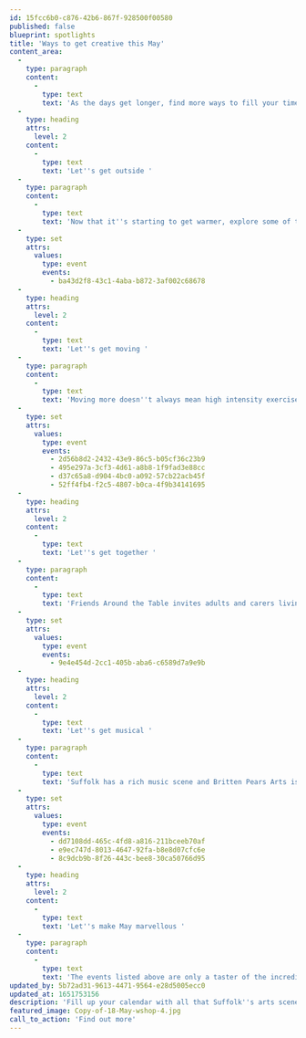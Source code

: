```yaml
---
id: 15fcc6b0-c876-42b6-867f-928500f00580
published: false
blueprint: spotlights
title: 'Ways to get creative this May'
content_area:
  -
    type: paragraph
    content:
      -
        type: text
        text: 'As the days get longer, find more ways to fill your time with our handpicked list of activities taking place for free or at an affordable price across Suffolk this May. Among other things, there''s music, movement and making activities so whether you''re young or old - or somewhere in-between - take a look at the projects below.'
  -
    type: heading
    attrs:
      level: 2
    content:
      -
        type: text
        text: 'Let''s get outside '
  -
    type: paragraph
    content:
      -
        type: text
        text: 'Now that it''s starting to get warmer, explore some of the outdoor activities on offer across Suffolk. Just select the ''Nature'' tag on the search page or have a look at what''s below. Everyone is welcome to explore the varied and unique countryside surrounding Kirkley with this wonderful series of sessions run by Suffolk Artlink. Learn, grow, eat and share at these free artist-led sessions centred around Kirkley. '
  -
    type: set
    attrs:
      values:
        type: event
        events:
          - ba43d2f8-43c1-4aba-b872-3af002c68678
  -
    type: heading
    attrs:
      level: 2
    content:
      -
        type: text
        text: 'Let''s get moving '
  -
    type: paragraph
    content:
      -
        type: text
        text: 'Moving more doesn''t always mean high intensity exercise. Join professional dance teachers in various towns across Suffolk, including Debenham, Sudbury, Hadleigh and Lowestoft, for a gentle, seated exercise class for over 55s. Gain physical and mental benefits, all with a cup of tea included! '
  -
    type: set
    attrs:
      values:
        type: event
        events:
          - 2d56b8d2-2432-43e9-86c5-b05cf36c23b9
          - 495e297a-3cf3-4d61-a8b8-1f9fad3e88cc
          - d37c65a8-d904-4bc0-a092-57cb22acb45f
          - 52ff4fb4-f2c5-4807-b0ca-4f9b34141695
  -
    type: heading
    attrs:
      level: 2
    content:
      -
        type: text
        text: 'Let''s get together '
  -
    type: paragraph
    content:
      -
        type: text
        text: 'Friends Around the Table invites adults and carers living rurally to gather virtually to discover food, culture and nature in new ways. This wonderful project offers relaxed get-togethers to craft, make and cook every Monday morning throughout May in Hadleigh. '
  -
    type: set
    attrs:
      values:
        type: event
        events:
          - 9e4e454d-2cc1-405b-aba6-c6589d7a9e9b
  -
    type: heading
    attrs:
      level: 2
    content:
      -
        type: text
        text: 'Let''s get musical '
  -
    type: paragraph
    content:
      -
        type: text
        text: 'Suffolk has a rich music scene and Britten Pears Arts is one of many incredible organisations in Suffolk which offer free and affordable musical activities. Among the many free activities Britten Pears offers, there is Mini Music Makers for your little ones at the Red House in Aldeburgh and there''s Participate, which takes place in Saxmundham and Leiston weekly for older adults. These sessions successfully make music more than fun for everyone involved. '
  -
    type: set
    attrs:
      values:
        type: event
        events:
          - dd7108dd-465c-4fd8-a816-211bceeb70af
          - e9ec747d-8013-4647-92fa-b8e8d07cfc6e
          - 8c9dcb9b-8f26-443c-bee8-30ca50766d95
  -
    type: heading
    attrs:
      level: 2
    content:
      -
        type: text
        text: 'Let''s make May marvellous '
  -
    type: paragraph
    content:
      -
        type: text
        text: 'The events listed above are only a taster of the incredible selection of activities available across Let''s Get Creative so please keep coming back for more!  Explore our listings page to uncover even more events and activities suitable for you and your family.'
updated_by: 5b72ad31-9613-4471-9564-e28d5005ecc0
updated_at: 1651753156
description: 'Fill up your calendar with all that Suffolk''s arts scene has on offer this May. Whether you want to find a regular class to dance or sing, or you''re looking for an event for one of the long bank holiday weekends, there''s plenty going on. Jump right into our specially selected Spotlight for some of the best activities happening this May.'
featured_image: Copy-of-18-May-wshop-4.jpg
call_to_action: 'Find out more'
---
```

